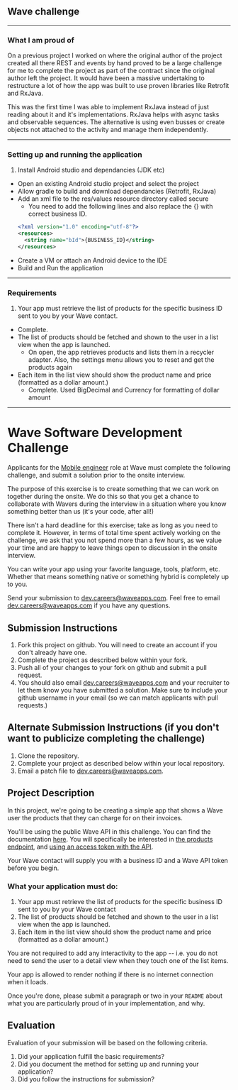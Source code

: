 
## Wave challenge

---
### What I am proud of

On a previous project I worked on where the original author of the project created all there REST and events by hand proved to be a large challenge for me to complete the project as part of the contract since the original author left the project. It would have been a massive undertaking to restructure a lot of how the app was built to use proven libraries like Retrofit and RxJava.

This was the first time I was able to implement RxJava instead of just reading about it and it's implementations. RxJava helps with async tasks and observable sequences. The alternative is using even busses or create objects not attached to the activity and manage them independently.

---
### Setting up and running the application

1. Install Android studio and dependancies (JDK etc)
* Open an existing Android studio project and select the project
* Allow gradle to build and download dependancies (Retrofit, RxJava)
* Add an xml file to the res/values resource directory called secure
  * You need to add the following lines and also replace the {} with correct business ID.
  ```xml
  <?xml version="1.0" encoding="utf-8"?>
  <resources>
    <string name="bId">{BUSINESS_ID}</string>
  </resources>
  ```
* Create a VM or attach an Android device to the IDE
* Build and Run the application

---
### Requirements

1. Your app must retrieve the list of products for the specific business ID sent to you by your Wave contact.
  * Complete.
* The list of products should be fetched and shown to the user in a list view when the app is launched.
  * On open, the app retrieves products and lists them in a recycler adapter. Also, the settings menu allows you to reset and get the products again
* Each item in the list view should show the product name and price (formatted as a dollar amount.)
  * Complete. Used BigDecimal and Currency for formatting of dollar amount



---
# Wave Software Development Challenge
Applicants for the [Mobile engineer](https://wave.bamboohr.co.uk/jobs/view.php?id=6) role at Wave must complete the following challenge, and submit a solution prior to the onsite interview.

The purpose of this exercise is to create something that we can work on together during the onsite. We do this so that you get a chance to collaborate with Wavers during the interview in a situation where you know something better than us (it's your code, after all!)

There isn't a hard deadline for this exercise; take as long as you need to complete it. However, in terms of total time spent actively working on the challenge, we ask that you not spend more than a few hours, as we value your time and are happy to leave things open to discussion in the onsite interview.

You can write your app using your favorite language, tools, platform, etc. Whether that means something native or something hybrid is completely up to you.

Send your submission to [dev.careers@waveapps.com](dev.careers@waveapps.com). Feel free to email [dev.careers@waveapps.com](dev.careers@waveapps.com) if you have any questions.

## Submission Instructions
1. Fork this project on github. You will need to create an account if you don't already have one.
1. Complete the project as described below within your fork.
1. Push all of your changes to your fork on github and submit a pull request.
1. You should also email [dev.careers@waveapps.com](dev.careers@waveapps.com) and your recruiter to let them know you have submitted a solution. Make sure to include your github username in your email (so we can match applicants with pull requests.)

## Alternate Submission Instructions (if you don't want to publicize completing the challenge)
1. Clone the repository.
1. Complete your project as described below within your local repository.
1. Email a patch file to [dev.careers@waveapps.com](dev.careers@waveapps.com).

## Project Description
In this project, we're going to be creating a simple app that shows a Wave user the products that they can charge for on their invoices.

You'll be using the public Wave API in this challenge. You can find the documentation [here](http://docs.waveapps.io/). You will specifically be interested in [the products endpoint](http://docs.waveapps.io/endpoints/products.html#get--businesses-business_id-products-), and [using an access token with the API](http://docs.waveapps.io/oauth/index.html#use-the-access-token-to-access-the-api).

Your Wave contact will supply you with a business ID and a Wave API token before you begin.

### What your application must do:

1. Your app must retrieve the list of products for the specific business ID sent to you by your Wave contact
1. The list of products should be fetched and shown to the user in a list view when the app is launched.
1. Each item in the list view should show the product name and price (formatted as a dollar amount.)

You are not required to add any interactivity to the app -- i.e. you do not need to send the user to a detail view when they touch one of the list items.

Your app is allowed to render nothing if there is no internet connection when it loads.

Once you're done, please submit a paragraph or two in your `README` about what you are particularly proud of in your implementation, and why.

## Evaluation
Evaluation of your submission will be based on the following criteria.

1. Did your application fulfill the basic requirements?
1. Did you document the method for setting up and running your application?
1. Did you follow the instructions for submission?
